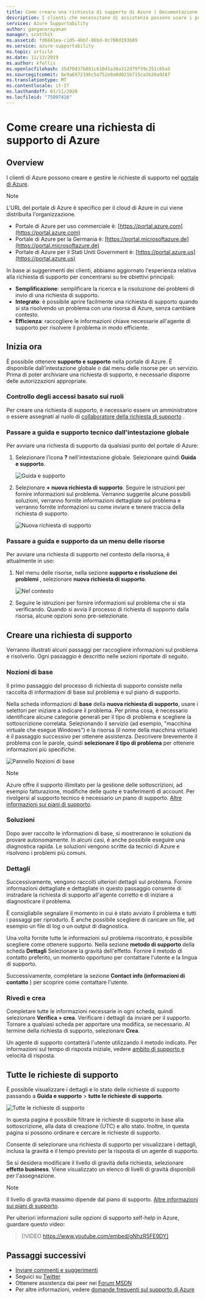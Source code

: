 ```yaml
---
title: Come creare una richiesta di supporto di Azure | Documentazione Microsoft
description: I clienti che necessitano di assistenza possono usare i portale di Azure per trovare soluzioni self-service e per creare e gestire richieste di supporto.
services: Azure Supportability
author: ganganarayanan
manager: scotthit
ms.assetid: fd6841ea-c1d5-4bb7-86bd-0c708d193b89
ms.service: azure-supportability
ms.topic: article
ms.date: 11/13/2019
ms.author: kfollis
ms.openlocfilehash: 35d70d37b881c610d1a38a312d79f39c351c65a5
ms.sourcegitcommit: 8e9a6972196c5a752e9a0d021b715ca3b20a928f
ms.translationtype: MT
ms.contentlocale: it-IT
ms.lasthandoff: 01/11/2020
ms.locfileid: "75897416"
---
```

# <a name="how-to-create-an-azure-support-request"></a>Come creare una richiesta di supporto di Azure

## <a name="overview"></a>Overview

I clienti di Azure possono creare e gestire le richieste di supporto nel [portale di Azure](https://portal.azure.com).

> [!NOTE]
> L'URL del portale di Azure è specifico per il cloud di Azure in cui viene distribuita l'organizzazione. 
>* Portale di Azure per uso commerciale è: [https://portal.azure.com](https://portal.azure.com)
>* Portale di Azure per la Germania è: [https://portal.microsoftazure.de](https://portal.microsoftazure.de)
>* Portale di Azure per il Stati Uniti Government è: [https://portal.azure.us](https://portal.azure.us)
>
>

In base ai suggerimenti dei clienti, abbiamo aggiornato l'esperienza relativa alla richiesta di supporto per concentrarsi su tre obiettivi principali:

* **Semplificazione**: semplificare la ricerca e la risoluzione dei problemi di invio di una richiesta di supporto.
* **Integrato**: è possibile aprire facilmente una richiesta di supporto quando si sta risolvendo un problema con una risorsa di Azure, senza cambiare contesto.
* **Efficienza**: raccogliere le informazioni chiave necessarie all'agente di supporto per risolvere il problema in modo efficiente.

## <a name="getting-started"></a>Inizia ora

È possibile ottenere **supporto e supporto** nella portale di Azure. È disponibile dall'intestazione globale o dal menu delle risorse per un servizio. Prima di poter archiviare una richiesta di supporto, è necessario disporre delle autorizzazioni appropriate.

### <a name="role-based-access-control"></a>Controllo degli accessi basato sui ruoli

Per creare una richiesta di supporto, è necessario essere un amministratore o essere assegnati al ruolo di [collaboratore della richiesta di supporto](../../role-based-access-control/built-in-roles.md#support-request-contributor) .

### <a name="go-to-help--support-from-the-global-header"></a>Passare a guida e supporto tecnico dall'intestazione globale

Per avviare una richiesta di supporto da qualsiasi punto del portale di Azure:

1. Selezionare l’icona **?** nell'intestazione globale. Selezionare quindi **Guida e supporto**.

   ![Guida e supporto](./media/how-to-create-azure-support-request/helpandsupportnewlower.png)

2. Selezionare **+ nuova richiesta di supporto**. Seguire le istruzioni per fornire informazioni sul problema. Verranno suggerite alcune possibili soluzioni, verranno fornite informazioni dettagliate sul problema e verranno fornite informazioni su come inviare e tenere traccia della richiesta di supporto.

   ![Nuova richiesta di supporto](./media/how-to-create-azure-support-request/newsupportrequest2lower.png)

### <a name="go-to-help--support-from-a-resource-menu"></a>Passare a guida e supporto da un menu delle risorse

Per avviare una richiesta di supporto nel contesto della risorsa, è attualmente in uso:

1. Nel menu delle risorse, nella sezione **supporto e risoluzione dei problemi** , selezionare **nuova richiesta di supporto**.

   ![Nel contesto](./media/how-to-create-azure-support-request/incontext2lower.png)

2. Seguire le istruzioni per fornire informazioni sul problema che si sta verificando. Quando si avvia il processo di richiesta di supporto dalla risorsa, alcune opzioni sono pre-selezionate.

## <a name="create-a-support-request"></a>Creare una richiesta di supporto

Verranno illustrati alcuni passaggi per raccogliere informazioni sul problema e risolverlo. Ogni passaggio è descritto nelle sezioni riportate di seguito.

### <a name="basics"></a>Nozioni di base

Il primo passaggio del processo di richiesta di supporto consiste nella raccolta di informazioni di base sul problema e sul piano di supporto.

Nella scheda informazioni di **base** della **nuova richiesta di supporto**, usare i selettori per iniziare a indicare il problema. Per prima cosa, è necessario identificare alcune categorie generali per il tipo di problema e scegliere la sottoscrizione correlata. Selezionando il servizio (ad esempio, "macchina virtuale che esegue Windows") e la risorsa (il nome della macchina virtuale) è il passaggio successivo per ottenere assistenza. Descrivere brevemente il problema con le parole, quindi **selezionare il tipo di problema** per ottenere informazioni più specifiche.

![Pannello Nozioni di base](./media/how-to-create-azure-support-request/basics2lower.png)

> [!NOTE]
> Azure offre il supporto illimitato per la gestione delle sottoscrizioni, ad esempio fatturazione, modifiche delle quote e trasferimenti di account. Per rivolgersi al supporto tecnico è necessario un piano di supporto. [Altre informazioni sui piani di supporto](https://azure.microsoft.com/support/plans).
>
>

### <a name="solutions"></a>Soluzioni

Dopo aver raccolto le informazioni di base, si mostreranno le soluzioni da provare autonomamente. In alcuni casi, è anche possibile eseguire una diagnostica rapida. Le soluzioni vengono scritte da tecnici di Azure e risolvono i problemi più comuni.

### <a name="details"></a>Dettagli

Successivamente, vengono raccolti ulteriori dettagli sul problema. Fornire informazioni dettagliate e dettagliate in questo passaggio consente di instradare la richiesta di supporto all'agente corretto e di iniziare a diagnosticare il problema.

È consigliabile segnalare il momento in cui è stato avviato il problema e tutti i passaggi per riprodurlo. È anche possibile scegliere di caricare un file, ad esempio un file di log o un output di diagnostica.

Una volta fornite tutte le informazioni sul problema riscontrato, è possibile scegliere come ottenere supporto. Nella sezione **metodo di supporto** della scheda **Dettagli** Selezionare la gravità dell'effetto. Fornire il metodo di contatto preferito, un momento opportuno per contattare l'utente e la lingua di supporto.

Successivamente, completare la sezione **Contact info (informazioni di contatto** ) per scoprire come contattare l'utente.

### <a name="review--create"></a>Rivedi e crea

Completare tutte le informazioni necessarie in ogni scheda, quindi selezionare **Verifica + crea**. Verificare i dettagli da inviare per il supporto. Tornare a qualsiasi scheda per apportare una modifica, se necessario. Al termine della richiesta di supporto, selezionare **Crea**.

Un agente di supporto contatterà l'utente utilizzando il metodo indicato. Per informazioni sul tempo di risposta iniziale, vedere [ambito di supporto e](https://azure.microsoft.com/support/plans/response/) velocità di risposta.

## <a name="all-support-requests"></a>Tutte le richieste di supporto

È possibile visualizzare i dettagli e lo stato delle richieste di supporto passando a **Guida e supporto** >  **tutte le richieste di supporto**.

![Tutte le richieste di supporto](./media/how-to-create-azure-support-request/allrequestslower.png)

In questa pagina è possibile filtrare le richieste di supporto in base alla sottoscrizione, alla data di creazione (UTC) e allo stato. Inoltre, in questa pagina si possono ordinare e cercare le richieste di supporto.

Consente di selezionare una richiesta di supporto per visualizzare i dettagli, inclusa la gravità e il tempo previsto per la risposta di un agente di supporto.

Se si desidera modificare il livello di gravità della richiesta, selezionare **effetto business**. Viene visualizzato un elenco di livelli di gravità disponibili per l'assegnazione.

> [!NOTE]
> Il livello di gravità massimo dipende dal piano di supporto. [Altre informazioni sui piani di supporto](https://azure.microsoft.com/support/plans).
>
>
Per ulteriori informazioni sulle opzioni di supporto self-help in Azure, guardare questo video:

> [!VIDEO https://www.youtube.com/embed/gNhzR5FE9DY]

## <a name="next-steps"></a>Passaggi successivi
* [Inviare commenti e suggerimenti](https://feedback.azure.com/forums/266794-support-feedback)
* Seguici su [Twitter](https://twitter.com/azuresupport)
* Ottenere assistenza dai peer nei [Forum MSDN](https://social.msdn.microsoft.com/Forums/azure)
* Per altre informazioni, vedere [domande frequenti sul supporto di Azure](https://azure.microsoft.com/support/faq)
